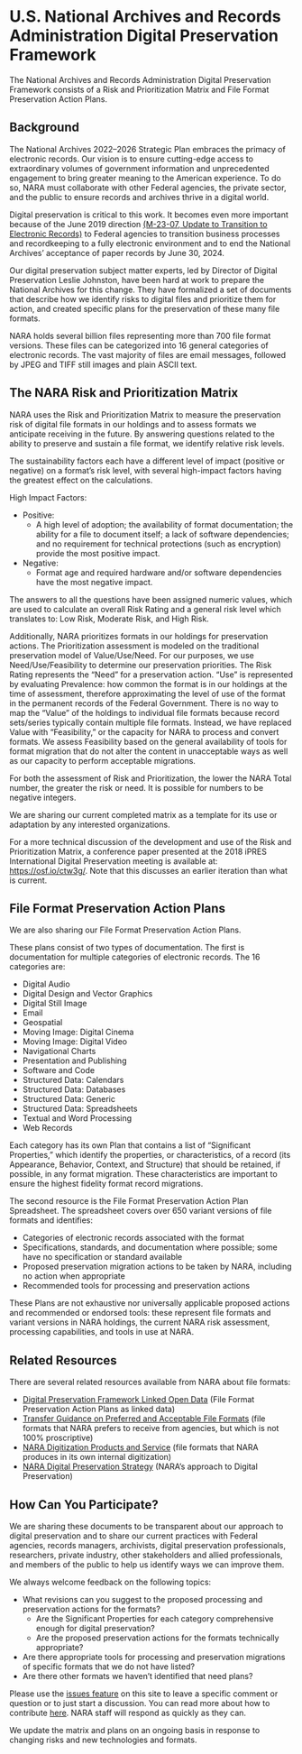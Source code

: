 # U.S. National Archives and Records Administration Digital Preservation Framework
The National Archives and Records Administration Digital Preservation Framework consists of a Risk and Prioritization Matrix and File Format Preservation Action Plans.

## Background
The National Archives 2022–2026 Strategic Plan embraces the primacy of electronic records. Our vision is to ensure cutting-edge access to extraordinary volumes of government informa­tion and unprecedented engagement to bring greater meaning to the American experience. To do so, NARA must collaborate with other Federal agencies, the private sector, and the public to ensure records and archives thrive in a digital world.

Digital preservation is critical to this work. It becomes even more important because of the June 2019 direction [(M-23-07, Update to Transition to Electronic Records)](https://www.whitehouse.gov/wp-content/uploads/2022/12/M_23_07-M-Memo-Electronic-Records_final.pdf) to Federal agencies to transition business processes and recordkeeping to a fully electronic environment and to end the National Archives’ acceptance of paper records by June 30, 2024.

Our digital preservation subject matter experts, led by Director of Digital Preservation Leslie Johnston, have been hard at work to prepare the National Archives for this change. They have formalized a set of documents that describe how we identify risks to digital files and prioritize them for action, and created specific plans for the preservation of these many file formats.

NARA holds several billion files representing more than 700 file format versions. These files can be categorized into 16 general categories of electronic records. The vast majority of files are email messages, followed by JPEG and TIFF still images and plain ASCII text.

## The NARA Risk and Prioritization Matrix
NARA uses the Risk and Prioritization Matrix to measure the preservation risk of digital file formats in our holdings and to assess formats we anticipate receiving in the future. By answering questions related to the ability to preserve and sustain a file format, we identify relative risk levels.

The sustainability factors each have a different level of impact (positive or negative) on a format’s risk level, with several high-impact factors having the greatest effect on the calculations.

High Impact Factors:
* Positive:
  * A high level of adoption; the availability of format documentation; the ability for a file to document itself; a lack of software dependencies; and no requirement for technical protections (such as encryption) provide the most positive impact.
* Negative:
  * Format age and required hardware and/or software dependencies have the most negative impact.

The answers to all the questions have been assigned numeric values, which are used to calculate an overall Risk Rating and a general risk level which translates to: Low Risk, Moderate Risk, and High Risk.

Additionally, NARA prioritizes formats in our holdings for preservation actions. The Prioritization assessment is modeled on the traditional preservation model of Value/Use/Need. For our purposes, we use Need/Use/Feasibility to determine our preservation priorities. The Risk Rating represents the “Need” for a preservation action. “Use” is represented by evaluating Prevalence: how common the format is in our holdings at the time of assessment, therefore approximating the level of use of the format in the permanent records of the Federal Government. There is no way to map the “Value” of the holdings to individual file formats because record sets/series typically contain multiple file formats. Instead, we have replaced Value with “Feasibility,” or the capacity for NARA to process and convert formats. We assess Feasibility based on the general availability of tools for format migration that do not alter the content in unacceptable ways as well as our capacity to perform acceptable migrations.

For both the assessment of Risk and Prioritization, the lower the NARA Total number, the greater the risk or need. It is possible for numbers to be negative integers.

We are sharing our current completed matrix as a template for its use or adaptation by any interested organizations.

For a more technical discussion of the development and use of the Risk and Prioritization Matrix, a conference paper presented at the 2018 iPRES International Digital Preservation meeting is available at: https://osf.io/ctw3g/. Note that this discusses an earlier iteration than what is current.

## File Format Preservation Action Plans
We are also sharing our File Format Preservation Action Plans.

These plans consist of two types of documentation. The first is documentation for multiple categories of electronic records. The 16 categories are:
* Digital Audio
* Digital Design and Vector Graphics
* Digital Still Image
* Email
* Geospatial
* Moving Image: Digital Cinema
* Moving Image: Digital Video
* Navigational Charts
* Presentation and Publishing
* Software and Code
* Structured Data: Calendars
* Structured Data: Databases
* Structured Data: Generic
* Structured Data: Spreadsheets
* Textual and Word Processing
* Web Records

Each category has its own Plan that contains a list of “Significant Properties,” which identify the properties, or characteristics, of a record (its Appearance, Behavior, Context, and Structure) that should be retained, if possible, in any format migration. These characteristics are important to ensure the highest fidelity format record migrations.

The second resource is the File Format Preservation Action Plan Spreadsheet. The spreadsheet covers over 650 variant versions of file formats and identifies:
* Categories of electronic records associated with the format
* Specifications, standards, and documentation where possible; some have no specification or standard available
* Proposed preservation migration actions to be taken by NARA, including no action when appropriate
* Recommended tools for processing and preservation actions

These Plans are not exhaustive nor universally applicable proposed actions and recommended or endorsed tools: these represent file formats and variant versions in NARA holdings, the current NARA risk assessment, processing capabilities, and tools in use at NARA.

## Related Resources
There are several related resources available from NARA about file formats:
* [Digital Preservation Framework Linked Open Data](https://www.archives.gov/preservation/digital-preservation/linked-data) (File Format Preservation Action Plans as linked data)
* [Transfer Guidance on Preferred and Acceptable File Formats](https://www.archives.gov/records-mgmt/policy/transfer-guidance.html) (file formats that NARA prefers to receive from agencies, but which is not 100% proscriptive)
* [NARA Digitization Products and Service](https://www.archives.gov/preservation/products/) (file formats that NARA produces in its own internal digitization)
* [NARA Digital Preservation Strategy](https://www.archives.gov/preservation/electronic-records/digital-preservation-strategy) (NARA’s approach to Digital Preservation)

## How Can You Participate?
We are sharing these documents to be transparent about our approach to digital preservation and to share our current practices with Federal agencies, records managers, archivists, digital preservation professionals, researchers, private industry, other stakeholders and allied professionals, and members of the public to help us identify ways we can improve them.

We always welcome feedback on the following topics:
* What revisions can you suggest to the proposed processing and preservation actions for the formats?
  * Are the Significant Properties for each category comprehensive enough for digital preservation?
  * Are the proposed preservation actions for the formats technically appropriate?
* Are there appropriate tools for processing and preservation migrations of specific formats that we do not have listed?
* Are there other formats we haven’t identified that need plans?

Please use the [issues feature](https://github.com/usnationalarchives/digital-preservation/issues) on this site to leave a specific comment or question or to just start a discussion. You can read more about how to contribute [here](https://github.com/usnationalarchives/digital-preservation/blob/master/CONTRIBUTING.md). NARA staff will respond as quickly as they can.

We update the matrix and plans on an ongoing basis in response to changing risks and new technologies and formats.
